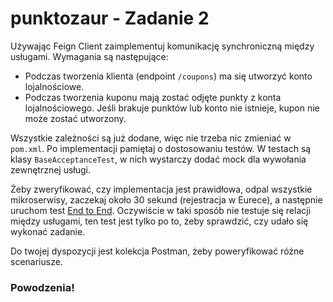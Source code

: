 # punktozaur - Zadanie 2

Używając Feign Client zaimplementuj komunikację synchroniczną między usługami.
Wymagania są następujące:
* Podczas tworzenia klienta (endpoint `/coupons`) ma się utworzyć konto lojalnościowe.
* Podczas tworzenia kuponu mają zostać odjęte punkty z konta lojalnościowego. Jeśli brakuje punktów lub konto nie istnieje, kupon nie może zostać utworzony.

Wszystkie zależności są już dodane, więc nie trzeba nic zmieniać w `pom.xml`.
Po implementacji pamiętaj o dostosowaniu testów. W testach są klasy `BaseAcceptanceTest`, w nich wystarczy dodać mock dla wywołania zewnętrznej usługi.

Żeby zweryfikować, czy implementacja jest prawidłowa, odpal wszystkie mikroserwisy, zaczekaj około 30 sekund (rejestracja w Eurece),
a następnie uruchom test [End to End](./coupon-service/src/test/java/pl/punktozaur/coupon/CreateCouponEndToEndTest.java).
Oczywiście w taki sposób nie testuje się relacji między usługami, ten test jest tylko po to, żeby sprawdzić, czy udało się wykonać zadanie.

Do twojej dyspozycji jest kolekcja Postman, żeby poweryfikować różne scenariusze.

### Powodzenia!